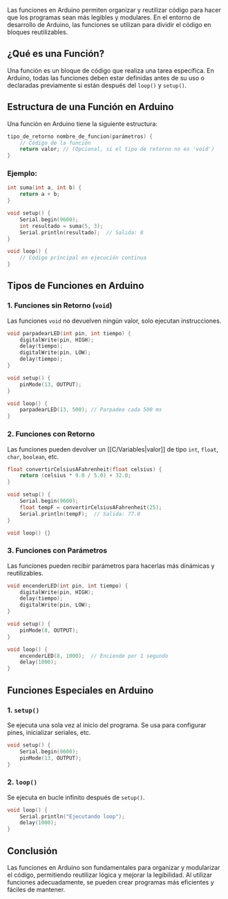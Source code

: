 Las funciones en Arduino permiten organizar y reutilizar código para hacer que los programas sean más legibles y modulares. En el entorno de desarrollo de Arduino, las funciones se utilizan para dividir el código en bloques reutilizables.

## ¿Qué es una Función?

Una función es un bloque de código que realiza una tarea específica. En Arduino, todas las funciones deben estar definidas antes de su uso o declaradas previamente si están después del `loop()` y `setup()`.

## Estructura de una Función en Arduino

Una función en Arduino tiene la siguiente estructura:

```cpp
tipo_de_retorno nombre_de_funcion(parámetros) {
    // Código de la función
    return valor; // (Opcional, si el tipo de retorno no es 'void')
}
```

### Ejemplo:

```cpp
int suma(int a, int b) {
    return a + b;
}

void setup() {
    Serial.begin(9600);
    int resultado = suma(5, 3);
    Serial.println(resultado);  // Salida: 8
}

void loop() {
    // Código principal en ejecución continua
}
```

## Tipos de Funciones en Arduino

### 1. **Funciones sin Retorno (`void`)**

Las funciones `void` no devuelven ningún valor, solo ejecutan instrucciones.

```cpp
void parpadearLED(int pin, int tiempo) {
    digitalWrite(pin, HIGH);
    delay(tiempo);
    digitalWrite(pin, LOW);
    delay(tiempo);
}

void setup() {
    pinMode(13, OUTPUT);
}

void loop() {
    parpadearLED(13, 500); // Parpadeo cada 500 ms
}
```

### 2. **Funciones con Retorno**

Las funciones pueden devolver un [[C/Variables|valor]] de tipo `int`, `float`, `char`, `boolean`, etc.

```cpp
float convertirCelsiusAFahrenheit(float celsius) {
    return (celsius * 9.0 / 5.0) + 32.0;
}

void setup() {
    Serial.begin(9600);
    float tempF = convertirCelsiusAFahrenheit(25);
    Serial.println(tempF);  // Salida: 77.0
}

void loop() {}
```

### 3. **Funciones con Parámetros**

Las funciones pueden recibir parámetros para hacerlas más dinámicas y reutilizables.

```cpp
void encenderLED(int pin, int tiempo) {
    digitalWrite(pin, HIGH);
    delay(tiempo);
    digitalWrite(pin, LOW);
}

void setup() {
    pinMode(8, OUTPUT);
}

void loop() {
    encenderLED(8, 1000);  // Enciende por 1 segundo
    delay(1000);
}
```

## Funciones Especiales en Arduino

### 1. `setup()`

Se ejecuta una sola vez al inicio del programa. Se usa para configurar pines, inicializar seriales, etc.

```cpp
void setup() {
    Serial.begin(9600);
    pinMode(13, OUTPUT);
}
```

### 2. `loop()`

Se ejecuta en bucle infinito después de `setup()`.

```cpp
void loop() {
    Serial.println("Ejecutando loop");
    delay(1000);
}
```

## Conclusión

Las funciones en Arduino son fundamentales para organizar y modularizar el código, permitiendo reutilizar lógica y mejorar la legibilidad. Al utilizar funciones adecuadamente, se pueden crear programas más eficientes y fáciles de mantener.